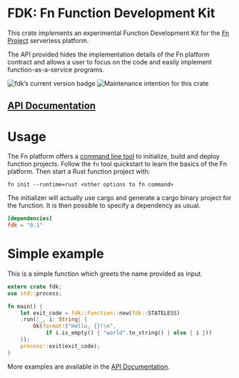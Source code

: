 # FDK: Fn Function Development Kit

This crate implements an experimental Function Development Kit for the
[Fn Project](http://www.fnproject.io) serverless platform.

The API provided hides the implementation details of the Fn platform
contract and allows a user to focus on the code and easily implement
function-as-a-service programs.

<img src="https://img.shields.io/crates/v/fdk.svg" alt="fdk’s current version badge" title="fdk’s current version badge" />
<img src="https://img.shields.io/badge/maintenance-experimental-blue.svg" alt="Maintenance intention for this crate" title="Maintenance intention for this crate"/>

## [API Documentation](https://docs.rs/fdk)

# Usage

The Fn platform offers a
[command line tool](https://github.com/fnproject/fn/blob/master/README.md#quickstart)
to initialize, build and deploy function projects. Follow the `fn` tool
quickstart to learn the basics of the Fn platform. Then start a Rust
function project with:

```text
fn init --runtime=rust <other options to fn command>
```

The initializer will actually use cargo and generate a cargo binary project
for the function. It is then possible to specify a dependency as usual.

```toml
[dependencies]
fdk = "0.1"
```

# Simple example

This is a simple function which greets the name provided as input.

```rust
extern crate fdk;
use std::process;

fn main() {
    let exit_code = fdk::Function::new(fdk::STATELESS)
    .run(|_, i: String| {
        Ok(format!("Hello, {}!\n",
            if i.is_empty() { "world".to_string() } else { i }))
    });
    process::exit(exit_code);
}
```

More examples are available in the [API Documentation](https://docs.rs/fdk).
